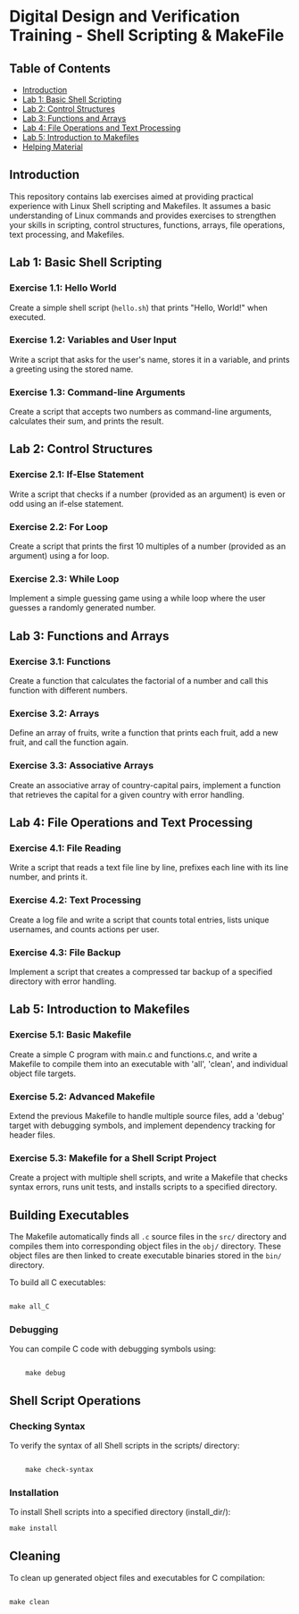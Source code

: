 # Digital Design and Verification Training - Shell Scripting & MakeFile


## Table of Contents

- [Introduction](#introduction)
- [Lab 1: Basic Shell Scripting](#lab-1-basic-shell-scripting)
- [Lab 2: Control Structures](#lab-2-control-structures)
- [Lab 3: Functions and Arrays](#lab-3-functions-and-arrays)
- [Lab 4: File Operations and Text Processing](#lab-4-file-operations-and-text-processing)
- [Lab 5: Introduction to Makefiles](#lab-5-introduction-to-makefiles)
- [Helping Material](#helping-material)

## Introduction

This repository contains lab exercises aimed at providing practical experience with Linux Shell scripting and Makefiles. It assumes a basic understanding of Linux commands and provides exercises to strengthen your skills in scripting, control structures, functions, arrays, file operations, text processing, and Makefiles.

## Lab 1: Basic Shell Scripting

### Exercise 1.1: Hello World

Create a simple shell script (`hello.sh`) that prints "Hello, World!" when executed.

### Exercise 1.2: Variables and User Input

Write a script that asks for the user's name, stores it in a variable, and prints a greeting using the stored name.

### Exercise 1.3: Command-line Arguments

Create a script that accepts two numbers as command-line arguments, calculates their sum, and prints the result.

## Lab 2: Control Structures

### Exercise 2.1: If-Else Statement

Write a script that checks if a number (provided as an argument) is even or odd using an if-else statement.

### Exercise 2.2: For Loop

Create a script that prints the first 10 multiples of a number (provided as an argument) using a for loop.

### Exercise 2.3: While Loop

Implement a simple guessing game using a while loop where the user guesses a randomly generated number.

## Lab 3: Functions and Arrays

### Exercise 3.1: Functions

Create a function that calculates the factorial of a number and call this function with different numbers.

### Exercise 3.2: Arrays

Define an array of fruits, write a function that prints each fruit, add a new fruit, and call the function again.

### Exercise 3.3: Associative Arrays

Create an associative array of country-capital pairs, implement a function that retrieves the capital for a given country with error handling.

## Lab 4: File Operations and Text Processing

### Exercise 4.1: File Reading

Write a script that reads a text file line by line, prefixes each line with its line number, and prints it.

### Exercise 4.2: Text Processing

Create a log file and write a script that counts total entries, lists unique usernames, and counts actions per user.

### Exercise 4.3: File Backup

Implement a script that creates a compressed tar backup of a specified directory with error handling.

## Lab 5: Introduction to Makefiles

### Exercise 5.1: Basic Makefile

Create a simple C program with main.c and functions.c, and write a Makefile to compile them into an executable with 'all', 'clean', and individual object file targets.

### Exercise 5.2: Advanced Makefile

Extend the previous Makefile to handle multiple source files, add a 'debug' target with debugging symbols, and implement dependency tracking for header files.

### Exercise 5.3: Makefile for a Shell Script Project

Create a project with multiple shell scripts, and write a Makefile that checks syntax errors, runs unit tests, and installs scripts to a specified directory.


## Building Executables

The Makefile automatically finds all `.c` source files in the `src/` directory and compiles them into corresponding object files in the `obj/` directory. These object files are then linked to create executable binaries stored in the `bin/` directory.

To build all C executables:
```markdown

make all_C
```

### Debugging

You can compile C code with debugging symbols using:

```marhdown

    make debug

```

## Shell Script Operations

### Checking Syntax

To verify the syntax of all Shell scripts in the scripts/ directory:

```markdown

    make check-syntax

```
### Installation

To install Shell scripts into a specified directory (install_dir/):

```markdown
make install
```

## Cleaning

To clean up generated object files and executables for C compilation:

```markdown

make clean
```

